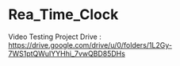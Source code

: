 # Rea_Time_Clock
Video Testing Project
Drive : https://drive.google.com/drive/u/0/folders/1L2Gy-7WS1ptQWuIYYHhi_7vwQBD85DHs
